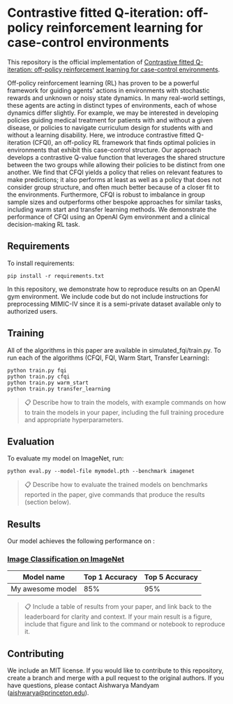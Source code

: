 # Contrastive fitted Q-iteration: off-policy reinforcement learning for case-control environments

This repository is the official implementation of [Contrastive fitted Q-iteration: off-policy reinforcement learning for case-control environments](https://neurips.cc/).

Off-policy reinforcement learning (RL) has proven to be a powerful framework for guiding agents' actions in environments with stochastic rewards and unknown or noisy state dynamics. In many real-world settings, these agents are acting in distinct types of environments, each of whose dynamics differ slightly. For example, we may be interested in developing policies guiding medical treatment for patients with and without a given disease, or policies to navigate curriculum design for students with and without a learning disability. Here, we introduce contrastive fitted Q-iteration (CFQI), an off-policy RL framework that finds optimal policies in environments that exhibit this case-control structure. Our approach develops a contrastive Q-value function that leverages the shared structure between the two groups while allowing their policies to be distinct from one another. We find that CFQI yields a policy that relies on relevant features to make predictions; it also performs at least as well as a policy that does not consider group structure, and often much better because of a closer fit to the environments. Furthermore, CFQI is robust to imbalance in group sample sizes and outperforms other bespoke approaches for similar tasks, including warm start and transfer learning methods. We demonstrate the performance of CFQI using an OpenAI Gym environment and a clinical decision-making RL task.

## Requirements

To install requirements:

```setup
pip install -r requirements.txt
```

In this repository, we demonstrate how to reproduce results on an OpenAI gym environment. We include code but do not include instructions for preprocessing MIMIC-IV since it is a semi-private dataset available only to authorized users.

## Training

All of the algorithms in this paper are available in simulated_fqi/train.py. To run each of the algorithms (CFQI, FQI, Warm Start, Transfer Learning):

```train
python train.py fqi
python train.py cfqi
python train.py warm_start
python train.py transfer_learning
```

>📋  Describe how to train the models, with example commands on how to train the models in your paper, including the full training procedure and appropriate hyperparameters.

## Evaluation

To evaluate my model on ImageNet, run:

```eval
python eval.py --model-file mymodel.pth --benchmark imagenet
```

>📋  Describe how to evaluate the trained models on benchmarks reported in the paper, give commands that produce the results (section below).


## Results

Our model achieves the following performance on :

### [Image Classification on ImageNet](https://paperswithcode.com/sota/image-classification-on-imagenet)

| Model name         | Top 1 Accuracy  | Top 5 Accuracy |
| ------------------ |---------------- | -------------- |
| My awesome model   |     85%         |      95%       |

>📋  Include a table of results from your paper, and link back to the leaderboard for clarity and context. If your main result is a figure, include that figure and link to the command or notebook to reproduce it.


## Contributing

We include an MIT license. If you would like to contribute to this repository, create a branch and merge with a pull request to the original authors.
If you have questions, please contact Aishwarya Mandyam (aishwarya@princeton.edu).
